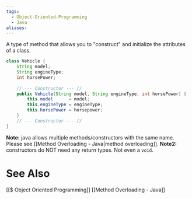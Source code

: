 ```yaml
---
tags:
  - Object-Oriented-Programming
  - Java
aliases:
---
```

A type of method that allows you to "construct" and initialize the attributes of a class. 
```java showlinenumbers
class Vehicle {
	String model;
	String engineType;
	int horsePower;
	
	// --- Constructor --- //
	public Vehicle(String model, String engineType, int horsePower) {
		this.model      = model;
		this.engineType = engineType;
		this.horsePower = horsepower;
	}
	// --- Constructor --- //
}
```

**Note:** java allows multiple methods/constructors with the same name. Please see [[Method Overloading - Java|method overloading]].
**Note2:** constructors do NOT need any return types. Not even a `void`.

# See Also
[[$ Object Oriented Programming]]
[[Method Overloading - Java]]
